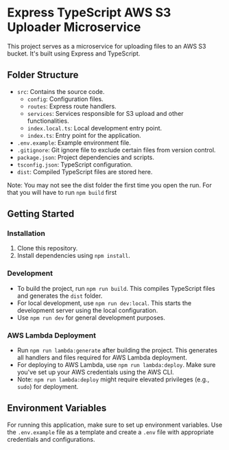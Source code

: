 # Express TypeScript AWS S3 Uploader Microservice

This project serves as a microservice for uploading files to an AWS S3 bucket. It's built using Express and TypeScript.

## Folder Structure

- `src`: Contains the source code.
   - `config`: Configuration files.
   - `routes`: Express route handlers.
   - `services`: Services responsible for S3 upload and other functionalities.
   - `index.local.ts`: Local development entry point.
   - `index.ts`: Entry point for the application.
- `.env.example`: Example environment file.
- `.gitignore`: Git ignore file to exclude certain files from version control.
- `package.json`: Project dependencies and scripts.
- `tsconfig.json`: TypeScript configuration.
- `dist`: Compiled TypeScript files are stored here.

Note: You may not see the dist folder the first time you open the run. For that you will have to run `npm build` first

## Getting Started

### Installation

1. Clone this repository.
2. Install dependencies using `npm install`.

### Development

- To build the project, run `npm run build`. This compiles TypeScript files and generates the `dist` folder.
- For local development, use `npm run dev:local`. This starts the development server using the local configuration.
- Use `npm run dev` for general development purposes.

### AWS Lambda Deployment

- Run `npm run lambda:generate` after building the project. This generates all handlers and files required for AWS Lambda deployment.
- For deploying to AWS Lambda, use `npm run lambda:deploy`. Make sure you've set up your AWS credentials using the AWS CLI.
- Note: `npm run lambda:deploy` might require elevated privileges (e.g., `sudo`) for deployment.

## Environment Variables

For running this application, make sure to set up environment variables. Use the `.env.example` file as a template and create a `.env` file with appropriate credentials and configurations.
